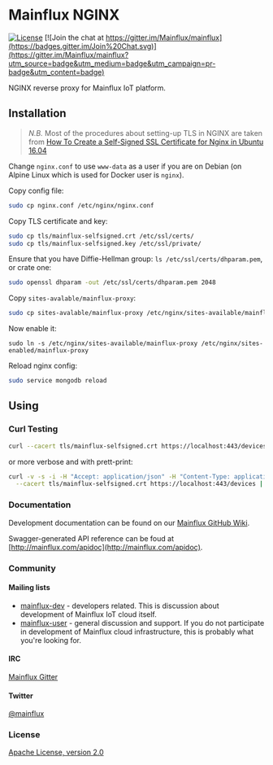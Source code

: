 # Mainflux NGINX

[![License](https://img.shields.io/badge/license-Apache%20v2.0-blue.svg)](LICENSE) [![Join the chat at https://gitter.im/Mainflux/mainflux](https://badges.gitter.im/Join%20Chat.svg)](https://gitter.im/Mainflux/mainflux?utm_source=badge&utm_medium=badge&utm_campaign=pr-badge&utm_content=badge)

NGINX reverse proxy for Mainflux IoT platform.

## Installation

> *N.B.* Most of the procedures about setting-up TLS in NGINX are taken from
> [How To Create a Self-Signed SSL Certificate for Nginx in Ubuntu 16.04](https://www.digitalocean.com/community/tutorials/how-to-create-a-self-signed-ssl-certificate-for-nginx-in-ubuntu-16-04)

Change `nginx.conf` to use `www-data` as a user if you are on Debian
(on Alpine Linux which is used for Docker user is `nginx`).

Copy config file:
```bash
sudo cp nginx.conf /etc/nginx/nginx.conf
```

Copy TLS certificate and key:
```bash
sudo cp tls/mainflux-selfsigned.crt /etc/ssl/certs/
sudo cp tls/mainflux-selfsigned.key /etc/ssl/private/
```

Ensure that you have Diffie-Hellman group: `ls /etc/ssl/certs/dhparam.pem`,
or crate one:
```bash
sudo openssl dhparam -out /etc/ssl/certs/dhparam.pem 2048
```

Copy `sites-avalable/mainflux-proxy`:
```bash
sudo cp sites-avalable/mainflux-proxy /etc/nginx/sites-available/mainflux-proxy
```

Now enable it:
```
sudo ln -s /etc/nginx/sites-available/mainflux-proxy /etc/nginx/sites-enabled/mainflux-proxy 
```

Reload nginx config:
```bash
sudo service mongodb reload
```

## Using
### Curl Testing
```bash
curl --cacert tls/mainflux-selfsigned.crt https://localhost:443/devices
```
or more verbose and with prett-print:
```bash
curl -v -s -i -H "Accept: application/json" -H "Content-Type: application/json" \
  --cacert tls/mainflux-selfsigned.crt https://localhost:443/devices | json | pygmentize -l json
```

### Documentation
Development documentation can be found on our [Mainflux GitHub Wiki](https://github.com/Mainflux/mainflux/wiki).

Swagger-generated API reference can be foud at [http://mainflux.com/apidoc](http://mainflux.com/apidoc).

### Community
#### Mailing lists
- [mainflux-dev](https://groups.google.com/forum/#!forum/mainflux-dev) - developers related. This is discussion about development of Mainflux IoT cloud itself.
- [mainflux-user](https://groups.google.com/forum/#!forum/mainflux-user) - general discussion and support. If you do not participate in development of Mainflux cloud infrastructure, this is probably what you're looking for.

#### IRC
[Mainflux Gitter](https://gitter.im/Mainflux/mainflux?utm_source=badge&utm_medium=badge&utm_campaign=pr-badge&utm_content=badge)

#### Twitter
[@mainflux](https://twitter.com/mainflux)

### License
[Apache License, version 2.0](LICENSE)
